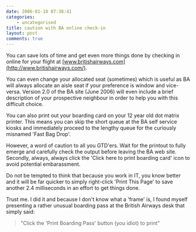 ```yaml
---
date: 2006-01-18 07:38:41
categories:
    - uncategorised
title: caution with BA online check-in
layout: post
comments: true
---
```

You can save lots of time and get even more things done by checking in
online for your flight at
[www.britishairways.com](http://www.britishairways.com/).

You can even change your allocated seat (sometimes) which is useful as
BA will always allocate an aisle seat if your preference is window and
vice-versa. Version 2.0 of the BA site (June 2006) will even include a
brief description of your prospective neighbour in order to help you
with this difficult choice.

You can also print out your boarding card on your 12 year old dot matrix
printer. This means you can skip the short queue at the BA self service
kiosks and immediately proceed to the lengthy queue for the curiously
misnamed 'Fast Bag Drop'.

However, a word of caution to all you GTD'ers. Wait for the printout to
fully emerge and carefully check the output before leaving the BA web
site. Secondly, always, always click the 'Click here to print boarding
card' icon to avoid potential embarassment.

Do not be tempted to think that because you work in IT, you know better
and it will be far quicker to simply right-click 'Print This Page' to
save another 2.4 milliseconds in an effort to get things done.

Trust me. I did it and because I don't know what a 'frame' is, I found
myself presenting a rather unusual boarding pass at the British Airways
desk that simply said:
> "Click the 'Print Boarding Pass' button (you idiot) to print"
